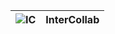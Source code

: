 | ![IC](https://github.com/ToniTannoury/InterCollab/assets/138028340/bb4272ea-5590-479a-b5ff-0daa3ff3bebb) | InterCollab |
| --- | --- |
